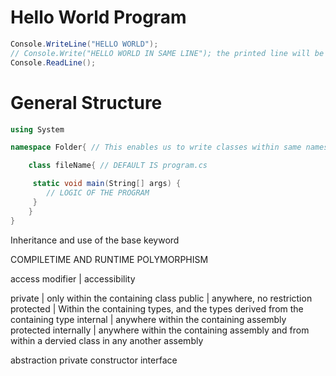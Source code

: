 # Hello World Program

```c#
Console.WriteLine("HELLO WORLD");
// Console.Write("HELLO WORLD IN SAME LINE"); the printed line will be in the same line
Console.ReadLine();
```

# General Structure

```c#
using System

namespace Folder{ // This enables us to write classes within same namespace

    class fileName{ // DEFAULT IS program.cs

     static void main(String[] args) {
        // LOGIC OF THE PROGRAM
     }
    }
}
```

Inheritance and use of the base keyword

COMPILETIME AND RUNTIME POLYMORPHISM

access modifier | accessibility

private | only within the containing class
public | anywhere, no restriction
protected | Within the containing types, and the types derived from the containing type
internal | anywhere within the containing assembly
protected internally | anywhere within the containing assembly and from within a dervied class in any another assembly


abstraction 
private constructor
interface
